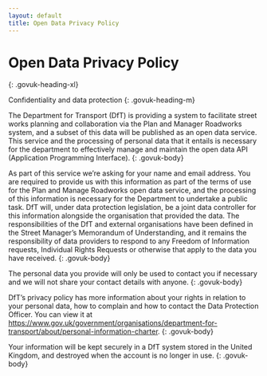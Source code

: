 ```yaml
---
layout: default
title: Open Data Privacy Policy
---
```

# Open Data Privacy Policy
{: .govuk-heading-xl}

Confidentiality and data protection
{: .govuk-heading-m}

The Department for Transport (DfT) is providing a system to facilitate street works planning and collaboration via the Plan and Manager Roadworks system, and a subset of this data will be published as an open data service. This service and the processing of personal data that it entails is necessary for the department to effectively manage and maintain the open data API (Application Programming Interface).
{: .govuk-body}

As part of this service we’re asking for your name and email address. You are required to provide us with this information as part of the terms of use for the Plan and Manage Roadworks open data service, and the processing of this information is necessary for the Department to undertake a public task. DfT will, under data protection legislation, be a joint data controller for this information alongside the organisation that provided the data. The responsibilities of the DfT and external organisations have been defined in the Street Manager’s Memorandum of Understanding, and it remains the responsibility of data providers to respond to any Freedom of Information requests, Individual Rights Requests or otherwise that apply to the data you have received.
{: .govuk-body}

The personal data you provide will only be used to contact you if necessary and we will not share your contact details with anyone.
{: .govuk-body}

DfT’s privacy policy has more information about your rights in relation to your personal data, how to complain and how to contact the Data Protection Officer. You can view it at <a href="https://www.gov.uk/government/organisations/department-for-transport/about/personal-information-charter"> https://www.gov.uk/government/organisations/department-for-transport/about/personal-information-charter</a>.
{: .govuk-body}

Your information will be kept securely in a DfT system stored in the United Kingdom, and destroyed when the account is no longer in use.
{: .govuk-body}